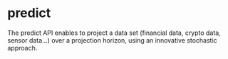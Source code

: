 # predict
The predict API enables to project a data set (financial data, crypto data, sensor data…) over a projection horizon, using an innovative stochastic approach.
